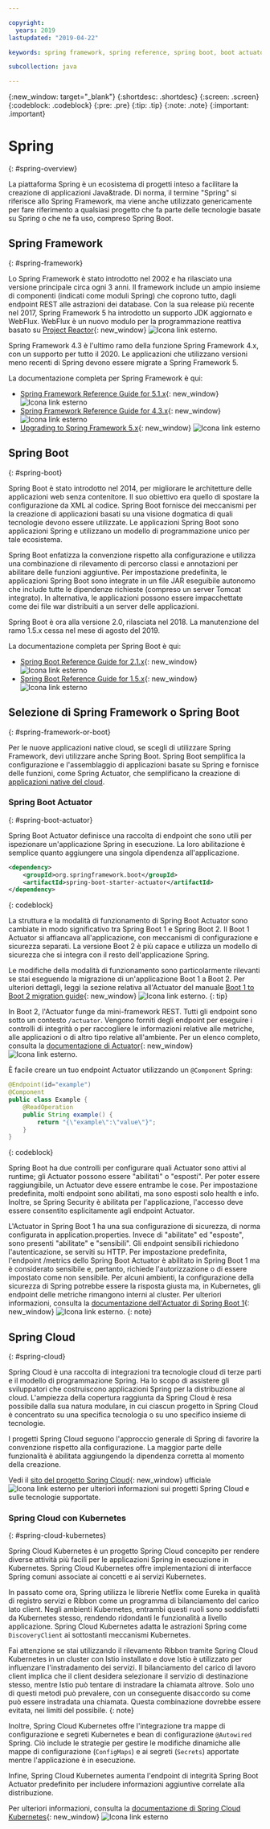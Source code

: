 ```yaml
---

copyright:
  years: 2019
lastupdated: "2019-04-22"

keywords: spring framework, spring reference, spring boot, boot actuator, spring kubernetes

subcollection: java

---
```


{:new_window: target="_blank"}
{:shortdesc: .shortdesc}
{:screen: .screen}
{:codeblock: .codeblock}
{:pre: .pre}
{:tip: .tip}
{:note: .note}
{:important: .important}

# Spring
{: #spring-overview}

La piattaforma Spring è un ecosistema di progetti inteso a facilitare la creazione di applicazioni Java&trade. Di norma, il termine "Spring" si riferisce allo Spring Framework, ma viene anche utilizzato genericamente per fare riferimento a qualsiasi progetto che fa parte delle tecnologie basate su Spring o che ne fa uso, compreso Spring Boot.

## Spring Framework
{: #spring-framework}

Lo Spring Framework è stato introdotto nel 2002 e ha rilasciato una versione principale circa ogni 3 anni. Il framework include un ampio insieme di componenti (indicati come moduli Spring) che coprono tutto, dagli endpoint REST alle astrazioni dei database. Con la sua release più recente nel 2017, Spring Framework 5 ha introdotto un supporto JDK aggiornato e WebFlux. WebFlux è un nuovo modulo per la programmazione reattiva basato su [Project Reactor](https://projectreactor.io/){: new_window} ![Icona link esterno](../icons/launch-glyph.svg "Icona link esterno").

Spring Framework 4.3 è l'ultimo ramo della funzione Spring Framework 4.x, con un supporto per tutto il 2020. Le applicazioni che utilizzano versioni meno recenti di Spring devono essere migrate a Spring Framework 5.

La documentazione completa per Spring Framework è qui:

* [Spring Framework Reference Guide for 5.1.x](https://docs.spring.io/spring/docs/5.1.x/spring-framework-reference/){: new_window} ![Icona link esterno](../icons/launch-glyph.svg "Icona link esterno")
* [Spring Framework Reference Guide for 4.3.x](https://docs.spring.io/spring/docs/4.3.x/spring-framework-reference/){: new_window} ![Icona link esterno](../icons/launch-glyph.svg "Icona link esterno")
* [Upgrading to Spring Framework 5.x](https://github.com/spring-projects/spring-framework/wiki/Upgrading-to-Spring-Framework-5.x){: new_window} ![Icona link esterno](../icons/launch-glyph.svg "Icona link esterno")

## Spring Boot
{: #spring-boot}

Spring Boot è stato introdotto nel 2014, per migliorare le architetture delle applicazioni web senza contenitore. Il suo obiettivo era quello di spostare la configurazione da XML al codice. Spring Boot fornisce dei meccanismi per la creazione di applicazioni basati su una visione dogmatica di quali tecnologie devono essere utilizzate. Le applicazioni Spring Boot sono applicazioni Spring e utilizzano un modello di programmazione unico per tale ecosistema.

Spring Boot enfatizza la convenzione rispetto alla configurazione e utilizza una combinazione di rilevamento di percorso classi e annotazioni per abilitare delle funzioni aggiuntive. Per impostazione predefinita, le applicazioni Spring Boot sono integrate in un file JAR eseguibile autonomo che include tutte le dipendenze richieste (compreso un server Tomcat integrato). In alternativa, le applicazioni possono essere impacchettate come dei file war distribuiti a un server delle applicazioni.

Spring Boot è ora alla versione 2.0, rilasciata nel 2018. La manutenzione del ramo 1.5.x cessa nel mese di agosto del 2019.

La documentazione completa per Spring Boot è qui:

* [Spring Boot Reference Guide for 2.1.x](https://docs.spring.io/spring-boot/docs/2.1.x/reference/){: new_window} ![Icona link esterno](../icons/launch-glyph.svg "Icona link esterno")
* [Spring Boot Reference Guide for 1.5.x](https://docs.spring.io/spring-boot/docs/1.5.x/reference/){: new_window} ![Icona link esterno](../icons/launch-glyph.svg "Icona link esterno")

## Selezione di Spring Framework o Spring Boot
{: #spring-framework-or-boot}

Per le nuove applicazioni native cloud, se scegli di utilizzare Spring Framework, devi utilizzare anche Spring Boot. Spring Boot semplifica la configurazione e l'assemblaggio di applicazioni basate su Spring e fornisce delle funzioni, come Spring Actuator, che semplificano la creazione di [applicazioni native del cloud](/docs/java?topic=cloud-native-overview#overview).

### Spring Boot Actuator
{: #spring-boot-actuator}

Spring Boot Actuator definisce una raccolta di endpoint che sono utili per ispezionare un'applicazione Spring in esecuzione. La loro abilitazione è semplice quanto aggiungere una singola dipendenza all'applicazione.

```xml
<dependency>
    <groupId>org.springframework.boot</groupId>
    <artifactId>spring-boot-starter-actuator</artifactId>
</dependency>
```
{: codeblock}

La struttura e la modalità di funzionamento di Spring Boot Actuator sono cambiate in modo significativo tra Spring Boot 1 e Spring Boot 2. Il Boot 1 Actuator si affiancava all'applicazione, con meccanismi di configurazione e sicurezza separati. La versione Boot 2 è più capace e utilizza un modello di sicurezza che si integra con il resto dell'applicazione Spring.

Le modifiche della modalità di funzionamento sono particolarmente rilevanti se stai eseguendo la migrazione di un'applicazione Boot 1 a Boot 2. Per ulteriori dettagli, leggi la sezione relativa all'Actuator del manuale [Boot 1 to Boot 2 migration guide](https://github.com/spring-projects/spring-boot/wiki/Spring-Boot-2.0-Migration-Guide#spring-boot-actuator){: new_window} ![Icona link esterno](../icons/launch-glyph.svg "Icona link esterno").
{: tip}

In Boot 2, l'Actuator funge da mini-framework REST. Tutti gli endpoint sono sotto un contesto `/actuator`. Vengono forniti degli endpoint per eseguire i controlli di integrità o per raccogliere le informazioni relative alle metriche, alle applicazioni o di altro tipo relative all'ambiente. Per un elenco completo, consulta la [documentazione di Actuator](https://docs.spring.io/spring-boot/docs/current-SNAPSHOT/reference/html/production-ready-features.html#production-ready){: new_window} ![Icona link esterno](../icons/launch-glyph.svg "Icona link esterno").

È facile creare un tuo endpoint Actuator utilizzando un `@Component` Spring:

```java
@Endpoint(id="example")
@Component
public class Example {
    @ReadOperation
    public String example() {
        return "{\"example\":\"value\"}";
    }
}
```
{: codeblock}

Spring Boot ha due controlli per configurare quali Actuator sono attivi al runtime; gli Actuator possono essere "abilitati" o "esposti". Per poter essere raggiungibile, un Actuator deve essere entrambe le cose. Per impostazione predefinita, molti endpoint sono abilitati, ma sono esposti solo health e info. Inoltre, se Spring Security è abilitata per l'applicazione, l'accesso deve essere consentito esplicitamente agli endpoint Actuator.

L'Actuator in Spring Boot 1 ha una sua configurazione di sicurezza, di norma configurata in application.properties. Invece di "abilitate" ed "esposte", sono presenti "abilitate" e "sensibili". Gli endpoint sensibili richiedono l'autenticazione, se serviti su HTTP. Per impostazione predefinita, l'endpoint /metrics dello Spring Boot Actuator è abilitato in Spring Boot 1 ma è considerato sensibile e, pertanto, richiede l'autorizzazione o di essere impostato come non sensibile. Per alcuni ambienti, la configurazione della sicurezza di Spring potrebbe essere la risposta giusta ma, in Kubernetes, gli endpoint delle metriche rimangono interni al cluster. Per ulteriori informazioni, consulta la [documentazione dell'Actuator di Spring Boot 1](https://docs.spring.io/spring-boot/docs/1.5.2.RELEASE/reference/htmlsingle/#production-ready){: new_window} ![Icona link esterno](../icons/launch-glyph.svg "Icona link esterno").
{: note}

## Spring Cloud
{: #spring-cloud}

Spring Cloud è una raccolta di integrazioni tra tecnologie cloud di terze parti e il modello di programmazione Spring. Ha lo scopo di assistere gli sviluppatori che costruiscono applicazioni Spring per la distribuzione al cloud. L'ampiezza della copertura raggiunta da Spring Cloud è resa possibile dalla sua natura modulare, in cui ciascun progetto in Spring Cloud è concentrato su una specifica tecnologia o su uno specifico insieme di tecnologie.

I progetti Spring Cloud seguono l'approccio generale di Spring di favorire la convenzione rispetto alla configurazione. La maggior parte delle funzionalità è abilitata aggiungendo la dipendenza corretta al momento della creazione.

Vedi il [sito del progetto Spring Cloud](https://spring.io/projects/spring-cloud){: new_window} ufficiale ![Icona link esterno](../icons/launch-glyph.svg "Icona link esterno") per ulteriori informazioni sui progetti Spring Cloud e sulle tecnologie supportate.

### Spring Cloud con Kubernetes
{: #spring-cloud-kubernetes}

Spring Cloud Kubernetes è un progetto Spring Cloud concepito per rendere diverse attività più facili per le applicazioni Spring in esecuzione in Kubernetes. Spring Cloud Kubernetes offre implementazioni di interfacce Spring comuni associate ai concetti e ai servizi Kubernetes.

In passato come ora, Spring utilizza le librerie Netflix come Eureka in qualità di registro servizi e Ribbon come un programma di bilanciamento del carico lato client. Negli ambienti Kubernetes, entrambi questi ruoli sono soddisfatti da Kubernetes stesso, rendendo ridondanti le funzionalità a livello applicazione. Spring Cloud Kubernetes adatta le astrazioni Spring come `DiscoveryClient` ai sottostanti meccanismi Kubernetes.

Fai attenzione se stai utilizzando il rilevamento Ribbon tramite Spring Cloud Kubernetes in un cluster con Istio installato e dove Istio è utilizzato per influenzare l'instradamento dei servizi. Il bilanciamento del carico di lavoro client implica che il client desidera selezionare il servizio di destinazione stesso, mentre Istio può tentare di instradare la chiamata altrove. Solo uno di questi metodi può prevalere, con un conseguente disaccordo su come può essere instradata una chiamata. Questa combinazione dovrebbe essere evitata, nei limiti del possibile.
{: note}

Inoltre, Spring Cloud Kubernetes offre l'integrazione tra mappe di configurazione e segreti Kubernetes e bean di configurazione `@Autowired` Spring. Ciò include le strategie per gestire le modifiche dinamiche alle mappe di configurazione (`ConfigMaps`) e ai segreti (`Secrets`) apportate mentre l'applicazione è in esecuzione.

Infine, Spring Cloud Kubernetes aumenta l'endpoint di integrità Spring Boot Actuator predefinito per includere informazioni aggiuntive correlate alla distribuzione.

Per ulteriori informazioni, consulta la [documentazione di Spring Cloud Kubernetes](https://cloud.spring.io/spring-cloud-static/spring-cloud-kubernetes/2.1.0.RC1/single/spring-cloud-kubernetes.html){: new_window} ![Icona link esterno](../icons/launch-glyph.svg "Icona link esterno")


<!--
### Spring Cloud Streams
{: #spring-cloud-streams}


:FIXME:
-->
